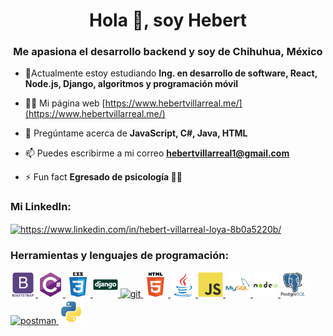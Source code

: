 <h1 align="center">Hola 👋, soy Hebert</h1>
<h3 align="center">Me apasiona el desarrollo backend y soy de Chihuhua, México</h3>

- 🌱Actualmente estoy estudiando **Ing. en desarrollo de software, React, Node.js, Django, algoritmos y programación móvil**

- 👨‍💻 Mi página web [https://www.hebertvillarreal.me/](https://www.hebertvillarreal.me/)

- 💬 Pregúntame acerca de **JavaScript, C#, Java, HTML**

- 📫 Puedes escribirme a mi correo **hebertvillarreal1@gmail.com**

- ⚡ Fun fact **Egresado de psicología 💁‍♂️**

<h3 align="left">Mi LinkedIn:</h3>
<p align="left">
<a href="https://linkedin.com/in/https://www.linkedin.com/in/hebert-villarreal-loya-8b0a5220b/" target="blank"><img align="center" src="https://upload.wikimedia.org/wikipedia/commons/0/01/LinkedIn_Logo.svg" alt="https://www.linkedin.com/in/hebert-villarreal-loya-8b0a5220b/" height="90" width="120" /></a>
</p>

<h3 align="left">Herramientas y lenguajes de programación:</h3>
<p align="left"> <a href="https://getbootstrap.com" target="_blank"> <img src="https://raw.githubusercontent.com/devicons/devicon/master/icons/bootstrap/bootstrap-plain-wordmark.svg" alt="bootstrap" width="40" height="40"/> </a> <a href="https://www.w3schools.com/cs/" target="_blank"> <img src="https://raw.githubusercontent.com/devicons/devicon/master/icons/csharp/csharp-original.svg" alt="csharp" width="40" height="40"/> </a> <a href="https://www.w3schools.com/css/" target="_blank"> <img src="https://raw.githubusercontent.com/devicons/devicon/master/icons/css3/css3-original-wordmark.svg" alt="css3" width="40" height="40"/> </a> <a href="https://www.djangoproject.com/" target="_blank"> <img src="https://raw.githubusercontent.com/devicons/devicon/master/icons/django/django-original.svg" alt="django" width="40" height="40"/> </a> <a href="https://git-scm.com/" target="_blank"> <img src="https://www.vectorlogo.zone/logos/git-scm/git-scm-icon.svg" alt="git" width="40" height="40"/> </a> <a href="https://www.w3.org/html/" target="_blank"> <img src="https://raw.githubusercontent.com/devicons/devicon/master/icons/html5/html5-original-wordmark.svg" alt="html5" width="40" height="40"/> </a> <a href="https://www.java.com" target="_blank"> <img src="https://raw.githubusercontent.com/devicons/devicon/master/icons/java/java-original.svg" alt="java" width="40" height="40"/> </a> <a href="https://developer.mozilla.org/en-US/docs/Web/JavaScript" target="_blank"> <img src="https://raw.githubusercontent.com/devicons/devicon/master/icons/javascript/javascript-original.svg" alt="javascript" width="40" height="40"/> </a> <a href="https://www.mysql.com/" target="_blank"> <img src="https://raw.githubusercontent.com/devicons/devicon/master/icons/mysql/mysql-original-wordmark.svg" alt="mysql" width="40" height="40"/> </a> <a href="https://nodejs.org" target="_blank"> <img src="https://raw.githubusercontent.com/devicons/devicon/master/icons/nodejs/nodejs-original-wordmark.svg" alt="nodejs" width="40" height="40"/> </a> <a href="https://www.postgresql.org" target="_blank"> <img src="https://raw.githubusercontent.com/devicons/devicon/master/icons/postgresql/postgresql-original-wordmark.svg" alt="postgresql" width="40" height="40"/> </a> <a href="https://postman.com" target="_blank"> <img src="https://www.vectorlogo.zone/logos/getpostman/getpostman-icon.svg" alt="postman" width="40" height="40"/> </a> <a href="https://www.python.org" target="_blank"> <img src="https://raw.githubusercontent.com/devicons/devicon/master/icons/python/python-original.svg" alt="python" width="40" height="40"/> </a> </p>

